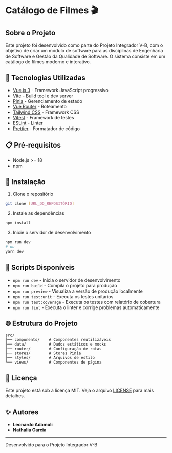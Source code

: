 # Catálogo de Filmes 🎬

## Sobre o Projeto

Este projeto foi desenvolvido como parte do Projeto Integrador V-B, com o objetivo de criar um módulo de software para as disciplinas de Engenharia de Software e Gestão da Qualidade de Software. O sistema consiste em um catálogo de filmes moderno e interativo.

## 🚀 Tecnologias Utilizadas

- [Vue.js 3](https://vuejs.org/) - Framework JavaScript progressivo
- [Vite](https://vitejs.dev/) - Build tool e dev server
- [Pinia](https://pinia.vuejs.org/) - Gerenciamento de estado
- [Vue Router](https://router.vuejs.org/) - Roteamento
- [Tailwind CSS](https://tailwindcss.com/) - Framework CSS
- [Vitest](https://vitest.dev/) - Framework de testes
- [ESLint](https://eslint.org/) - Linter
- [Prettier](https://prettier.io/) - Formatador de código

## 📋 Pré-requisitos

- Node.js >= 18
- npm

## 🔧 Instalação

1. Clone o repositório

```bash
git clone [URL_DO_REPOSITÓRIO]
```

2. Instale as dependências

```bash
npm install
```

3. Inicie o servidor de desenvolvimento

```bash
npm run dev
# ou
yarn dev
```

## 🏃 Scripts Disponíveis

- `npm run dev` - Inicia o servidor de desenvolvimento
- `npm run build` - Compila o projeto para produção
- `npm run preview` - Visualiza a versão de produção localmente
- `npm run test:unit` - Executa os testes unitários
- `npm run test:coverage` - Executa os testes com relatório de cobertura
- `npm run lint` - Executa o linter e corrige problemas automaticamente

## 🌐 Estrutura do Projeto

```
src/
├── components/    # Componentes reutilizáveis
├── data/          # Dados estáticos e mocks
├── router/        # Configuração de rotas
├── stores/        # Stores Pinia
├── styles/        # Arquivos de estilo
└── views/         # Componentes de página
```

## 📝 Licença

Este projeto está sob a licença MIT. Veja o arquivo [LICENSE](LICENSE) para mais detalhes.

## ✨ Autores

- **Leonardo Adamoli**
- **Nathalia Garcia**

---

Desenvolvido para o Projeto Integrador V-B
